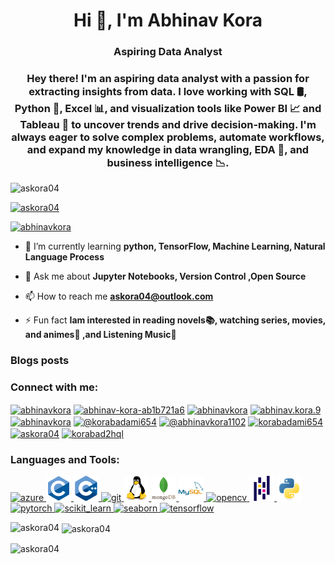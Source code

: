 <h1 align="center">Hi 👋, I'm Abhinav Kora</h1>
<h3 align="center">Aspiring Data Analyst</h3> 
<h3 align="center">Hey there! I'm an aspiring data analyst with a passion for extracting insights from data. I love working with SQL 🛢️, Python 🐍, Excel 📊, and visualization tools like Power BI 📈 and Tableau 🎨 to uncover trends and drive decision-making. I'm always eager to solve complex problems, automate workflows, and expand my knowledge in data wrangling, EDA 🔎, and business intelligence 📉.</h3>

<p align="left"> <img src="https://komarev.com/ghpvc/?username=askora04&label=Profile%20views&color=0e75b6&style=flat" alt="askora04" /> </p>

<p align="left"> <a href="https://github.com/ryo-ma/github-profile-trophy"><img src="https://github-profile-trophy.vercel.app/?username=askora04" alt="askora04" /></a> </p>

<p align="left"> <a href="https://twitter.com/abhinavkora" target="blank"><img src="https://img.shields.io/twitter/follow/abhinavkora?logo=twitter&style=for-the-badge" alt="abhinavkora" /></a> </p>

- 🌱 I’m currently learning **python, TensorFlow, Machine Learning, Natural Language Process**

- 💬 Ask me about **Jupyter Notebooks, Version Control ,Open Source**

- 📫 How to reach me **askora04@outlook.com**

- ⚡ Fun fact **Iam interested in reading novels📚, watching series, movies, and animes🍿 ,and Listening Music🎵**

### Blogs posts
<!-- BLOG-POST-LIST:START -->
<!-- BLOG-POST-LIST:END -->

<h3 align="left">Connect with me:</h3>
<p align="left">
<a href="https://twitter.com/abhinavkora" target="blank"><img align="center" src="https://raw.githubusercontent.com/rahuldkjain/github-profile-readme-generator/master/src/images/icons/Social/twitter.svg" alt="abhinavkora" height="30" width="40" /></a>
<a href="https://linkedin.com/in/abhinav-kora-ab1b721a6" target="blank"><img align="center" src="https://raw.githubusercontent.com/rahuldkjain/github-profile-readme-generator/master/src/images/icons/Social/linked-in-alt.svg" alt="abhinav-kora-ab1b721a6" height="30" width="40" /></a>
<a href="https://kaggle.com/abhinavkora" target="blank"><img align="center" src="https://raw.githubusercontent.com/rahuldkjain/github-profile-readme-generator/master/src/images/icons/Social/kaggle.svg" alt="abhinavkora" height="30" width="40" /></a>
<a href="https://fb.com/abhinav.kora.9" target="blank"><img align="center" src="https://raw.githubusercontent.com/rahuldkjain/github-profile-readme-generator/master/src/images/icons/Social/facebook.svg" alt="abhinav.kora.9" height="30" width="40" /></a>
<a href="https://instagram.com/abhinavkora" target="blank"><img align="center" src="https://raw.githubusercontent.com/rahuldkjain/github-profile-readme-generator/master/src/images/icons/Social/instagram.svg" alt="abhinavkora" height="30" width="40" /></a>
<a href="https://medium.com/@korabadami654" target="blank"><img align="center" src="https://raw.githubusercontent.com/rahuldkjain/github-profile-readme-generator/master/src/images/icons/Social/medium.svg" alt="@korabadami654" height="30" width="40" /></a>
<a href="https://www.youtube.com/c/@abhinavkora1102" target="blank"><img align="center" src="https://raw.githubusercontent.com/rahuldkjain/github-profile-readme-generator/master/src/images/icons/Social/youtube.svg" alt="@abhinavkora1102" height="30" width="40" /></a>
<a href="https://www.hackerrank.com/korabadami654" target="blank"><img align="center" src="https://raw.githubusercontent.com/rahuldkjain/github-profile-readme-generator/master/src/images/icons/Social/hackerrank.svg" alt="korabadami654" height="30" width="40" /></a>
<a href="https://www.leetcode.com/askora04" target="blank"><img align="center" src="https://raw.githubusercontent.com/rahuldkjain/github-profile-readme-generator/master/src/images/icons/Social/leet-code.svg" alt="askora04" height="30" width="40" /></a>
<a href="https://auth.geeksforgeeks.org/user/korabad2hql" target="blank"><img align="center" src="https://raw.githubusercontent.com/rahuldkjain/github-profile-readme-generator/master/src/images/icons/Social/geeks-for-geeks.svg" alt="korabad2hql" height="30" width="40" /></a>
</p>

<h3 align="left">Languages and Tools:</h3>
<p align="left"> <a href="https://azure.microsoft.com/en-in/" target="_blank" rel="noreferrer"> <img src="https://www.vectorlogo.zone/logos/microsoft_azure/microsoft_azure-icon.svg" alt="azure" width="40" height="40"/> </a> <a href="https://www.cprogramming.com/" target="_blank" rel="noreferrer"> <img src="https://raw.githubusercontent.com/devicons/devicon/master/icons/c/c-original.svg" alt="c" width="40" height="40"/> </a> <a href="https://www.w3schools.com/cpp/" target="_blank" rel="noreferrer"> <img src="https://raw.githubusercontent.com/devicons/devicon/master/icons/cplusplus/cplusplus-original.svg" alt="cplusplus" width="40" height="40"/> </a> <a href="https://git-scm.com/" target="_blank" rel="noreferrer"> <img src="https://www.vectorlogo.zone/logos/git-scm/git-scm-icon.svg" alt="git" width="40" height="40"/> </a> <a href="https://www.linux.org/" target="_blank" rel="noreferrer"> <img src="https://raw.githubusercontent.com/devicons/devicon/master/icons/linux/linux-original.svg" alt="linux" width="40" height="40"/> </a> <a href="https://www.mongodb.com/" target="_blank" rel="noreferrer"> <img src="https://raw.githubusercontent.com/devicons/devicon/master/icons/mongodb/mongodb-original-wordmark.svg" alt="mongodb" width="40" height="40"/> </a> <a href="https://www.mysql.com/" target="_blank" rel="noreferrer"> <img src="https://raw.githubusercontent.com/devicons/devicon/master/icons/mysql/mysql-original-wordmark.svg" alt="mysql" width="40" height="40"/> </a> <a href="https://opencv.org/" target="_blank" rel="noreferrer"> <img src="https://www.vectorlogo.zone/logos/opencv/opencv-icon.svg" alt="opencv" width="40" height="40"/> </a> <a href="https://pandas.pydata.org/" target="_blank" rel="noreferrer"> <img src="https://raw.githubusercontent.com/devicons/devicon/2ae2a900d2f041da66e950e4d48052658d850630/icons/pandas/pandas-original.svg" alt="pandas" width="40" height="40"/> </a> <a href="https://www.python.org" target="_blank" rel="noreferrer"> <img src="https://raw.githubusercontent.com/devicons/devicon/master/icons/python/python-original.svg" alt="python" width="40" height="40"/> </a> <a href="https://pytorch.org/" target="_blank" rel="noreferrer"> <img src="https://www.vectorlogo.zone/logos/pytorch/pytorch-icon.svg" alt="pytorch" width="40" height="40"/> </a> <a href="https://scikit-learn.org/" target="_blank" rel="noreferrer"> <img src="https://upload.wikimedia.org/wikipedia/commons/0/05/Scikit_learn_logo_small.svg" alt="scikit_learn" width="40" height="40"/> </a> <a href="https://seaborn.pydata.org/" target="_blank" rel="noreferrer"> <img src="https://seaborn.pydata.org/_images/logo-mark-lightbg.svg" alt="seaborn" width="40" height="40"/> </a> <a href="https://www.tensorflow.org" target="_blank" rel="noreferrer"> <img src="https://www.vectorlogo.zone/logos/tensorflow/tensorflow-icon.svg" alt="tensorflow" width="40" height="40"/> </a> </p>

<p><img align="left" src="https://github-readme-stats.vercel.app/api/top-langs?username=askora04&show_icons=true&locale=en&layout=compact" alt="askora04" /></p>

<p>&nbsp;<img align="center" src="https://github-readme-stats.vercel.app/api?username=askora04&show_icons=true&locale=en" alt="askora04" /></p>

<p><img align="center" src="https://github-readme-streak-stats.herokuapp.com/?user=askora04&" alt="askora04" /></p>
